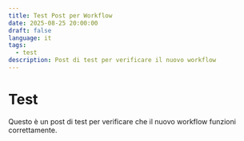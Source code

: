 ```yaml
---
title: Test Post per Workflow
date: 2025-08-25 20:00:00
draft: false
language: it
tags:
  - test
description: Post di test per verificare il nuovo workflow
---
```


# Test

Questo è un post di test per verificare che il nuovo workflow funzioni correttamente.
